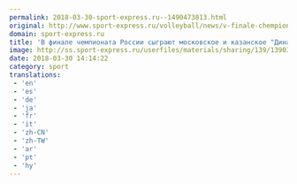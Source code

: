 ```yaml
---
permalink: 2018-03-30-sport-express.ru--1490473813.html
original: http://www.sport-express.ru/volleyball/news/v-finale-chempionata-rossii-sygrayut-moskovskoe-i-kazanskoe-dinamo-1390308/
domain: sport-express.ru
title: 'В финале чемпионата России сыграют московское и казанское "Динамо"'
image: http://ss.sport-express.ru/userfiles/materials/sharing/139/1390308.jpg
date: 2018-03-30 14:14:22
category: sport
translations: 
 - 'en'
 - 'es'
 - 'de'
 - 'ja'
 - 'fr'
 - 'it'
 - 'zh-CN'
 - 'zh-TW'
 - 'ar'
 - 'pt'
 - 'hy'
---
```


